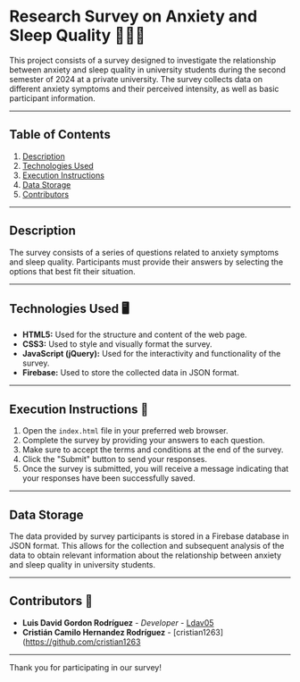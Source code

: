 # Research Survey on Anxiety and Sleep Quality 👩‍🔬🛌

This project consists of a survey designed to investigate the relationship between anxiety and sleep quality in university students during the second semester of 2024 at a private university. The survey collects data on different anxiety symptoms and their perceived intensity, as well as basic participant information.

---

## Table of Contents
1. [Description](#description)
2. [Technologies Used](#technologies-used)
3. [Execution Instructions](#execution-instructions)
4. [Data Storage](#data-storage)
5. [Contributors](#contributors)

---

## Description

The survey consists of a series of questions related to anxiety symptoms and sleep quality. Participants must provide their answers by selecting the options that best fit their situation.

---

## Technologies Used 🖥️

- **HTML5:** Used for the structure and content of the web page.
- **CSS3:** Used to style and visually format the survey.
- **JavaScript (jQuery):** Used for the interactivity and functionality of the survey.
- **Firebase:** Used to store the collected data in JSON format.

---

## Execution Instructions 🚀

1. Open the `index.html` file in your preferred web browser.
2. Complete the survey by providing your answers to each question.
3. Make sure to accept the terms and conditions at the end of the survey.
4. Click the "Submit" button to send your responses.
5. Once the survey is submitted, you will receive a message indicating that your responses have been successfully saved.

---

## Data Storage

The data provided by survey participants is stored in a Firebase database in JSON format. This allows for the collection and subsequent analysis of the data to obtain relevant information about the relationship between anxiety and sleep quality in university students.

---

## Contributors 👥

* **Luis David Gordon Rodríguez** - *Developer* - [Ldav05](https://github.com/Ldav05)
* **Cristián Camilo Hernandez Rodríguez** - [cristian1263](https://github.com/cristian1263

---

Thank you for participating in our survey!

